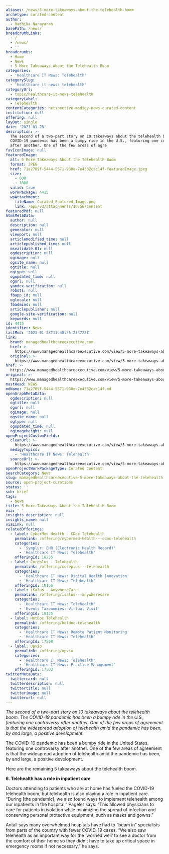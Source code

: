 ```yaml
---
aliases: /news/5-more-takeaways-about-the-telehealth-boom
archetype: curated-content
author:
  - Radhika Narayanan
basePath: /news/
breadcrumbLinks:
  - /
  - /news/
  - ''
breadcrumbs:
  - Home
  - News
  - 5 More Takeaways About the Telehealth Boom
categories:
  - 'Healthcare IT News: Telehealth'
categorySlug:
  - 'healthcare it news: telehealth'
categoryUrl:
  - topic/healthcare-it-news-telehealth
categoryLabel:
  - Telehealth
contentCategories: netspective-medigy-news-curated-content
institution: null
offering: null
layOut: single
date: '2021-01-28'
description: >-
  The second of a two-part story on 10 takeaways about the telehealth boom. The
  COVID-19 pandemic has been a bumpy ride in the U.S., featuring one controversy
  after another. One of the few areas of agre
favIconImage: null
featuredImage:
  alt: 5 More Takeaways About the Telehealth Boom
  format: JPEG
  href: 71a2709f-5444-5571-930e-7e4332cac14f-featuredImage.jpeg
  size:
    - 600
    - 1000
  valid: true
  workPackage: 4415
  wpAttachment:
    fileName: Curated_Featured_Image.png
    link: /api/v3/attachments/10756/content
featuredPdf: null
htmlMetaData:
  author: null
  description: null
  generator: null
  viewport: null
  articlemodified_time: null
  articlepublished_time: null
  msvalidate.01: null
  ogdescription: null
  ogimage: null
  ogsite_name: null
  ogtitle: null
  ogtype: null
  ogupdated_time: null
  ogurl: null
  yandex-verification: null
  robots: null
  fbapp_id: null
  oglocale: null
  fbadmins: null
  articlepublisher: null
  google-site-verification: null
  keywords: null
id: 4415
identifier: News
lastMod: '2021-01-28T13:40:35.254722Z'
link:
  brand: managedhealthcareexecutive.com
  href: >-
    https://www.managedhealthcareexecutive.com/view/5-more-takeaways-about-the-telehealth-boom
  original: >-
    https://www.managedhealthcareexecutive.com/view/5-more-takeaways-about-the-telehealth-boom
href: >-
  https://www.managedhealthcareexecutive.com/view/5-more-takeaways-about-the-telehealth-boom
original: >-
  https://www.managedhealthcareexecutive.com/view/5-more-takeaways-about-the-telehealth-boom
mastHead: NEWS
mdName: 71a2709f-5444-5571-930e-7e4332cac14f.md
openGraphMetaData:
  ogdescription: null
  ogtitle: null
  ogurl: null
  ogimage: null
  ogsite_name: null
  ogtype: null
  ogupdated_time: null
  ogimageheight: null
openProjectCustomFields:
  cleanUrl: >-
    https://www.managedhealthcareexecutive.com/view/5-more-takeaways-about-the-telehealth-boom
  medigyTopics:
    - 'Healthcare IT News: Telehealth'
  sourceUrl: >-
    https://www.managedhealthcareexecutive.com/view/5-more-takeaways-about-the-telehealth-boom
openProjectWorkPackageType: Curated Content
searchCategory: News
slug: managedhealthcareexecutive-5-more-takeaways-about-the-telehealth-boom
source: open-project-curations
status: ''
sub: brief
tags:
  - News
title: 5 More Takeaways About the Telehealth Boom
via: ' '
insights_description: null
insights_name: null
viaLink: null
relatedOfferings:
  - label: CyberMed Health - CDoc Telehealth
    permalink: /offering/cybermed-health---cdoc-telehealth
    categories:
      - 'Symplur: EHR (Electronic Health Record)'
      - 'Healthcare IT News: Telehealth'
    offeringId: 18255
  - label: Coreplus - TeleHealth
    permalink: /offering/coreplus---telehealth
    categories:
      - 'Healthcare IT News: Digital Health Innovation'
      - 'Healthcare IT News: Telehealth'
    offeringId: 18166
  - label: iSalus - AnywhereCare
    permalink: /offering/isalus---anywherecare
    categories:
      - 'Healthcare IT News: Telehealth'
      - 'Events Taxonomies: Virtual Visit'
    offeringId: 18135
  - label: HotDoc Telehealth
    permalink: /offering/hotdoc-telehealth
    categories:
      - 'Healthcare IT News: Remote Patient Monitoring'
      - 'Healthcare IT News: Telehealth'
    offeringId: 17508
  - label: Upvio
    permalink: /offering/upvio
    categories:
      - 'Healthcare IT News: Telehealth'
      - 'Healthcare IT News: Practice Management'
    offeringId: 17503
twitterMetaData:
  twittercard: null
  twitterdescription: null
  twittertitle: null
  twitterimage: null
  twitterurl: null
---
```

<p><i>The second of a two-part story on 10 takeaways about the telehealth boom. The COVID-19 pandemic has been a bumpy ride in the U.S., featuring one controversy after another. One of the few areas of agreement is that the widespread adoption of telehealth amid the pandemic has been, by and large, a positive development.</i></p><p>The COVID-19 pandemic has been a bumpy ride in the United States, featuring one controversy after another. One of the few areas of agreement is that the widespread adoption of telehealth amid the pandemic has been, by and large, a positive development.</p><p>Here are the remaining 5 takeaways about the telehealth boom.</p><p><strong>6. Telehealth has a role in inpatient care</strong></p><p>Doctors attending to patients who are at home has fueled the COVID-19 telehealth boom, but telehealth is also playing a role in inpatient care. “During [the pandemic], we also found ways to implement telehealth among our inpatients in the hospital,” Pageler says. “This allowed physicians to care for patients in isolation while minimizing the spread of infection and conserving personal protective equipment, such as masks and gowns.”</p><p>Antall says many overwhelmed hospitals have had to “beam in” specialists from parts of the country with fewer COVID-19 cases. “We also saw telehealth as an important way for the ‘worried well’ to see a doctor from the comfort of their home so they didn’t have to take up critical space in emergency rooms if not necessary,” he says.</p>